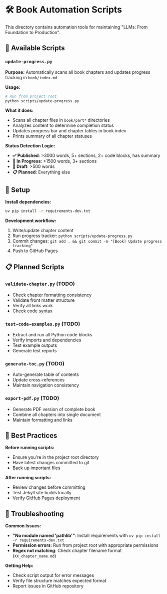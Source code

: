 # 🛠️ Book Automation Scripts

This directory contains automation tools for maintaining "LLMs: From Foundation to Production".

## 📜 Available Scripts

### `update-progress.py`
**Purpose:** Automatically scans all book chapters and updates progress tracking in `book/index.md`

**Usage:**
```bash
# Run from project root
python scripts/update-progress.py
```

**What it does:**
- Scans all chapter files in `book/part*` directories
- Analyzes content to determine completion status
- Updates progress bar and chapter tables in book index
- Prints summary of all chapter statuses

**Status Detection Logic:**
- **✅ Published**: >3000 words, 5+ sections, 2+ code blocks, has summary
- **🚧 In Progress**: >1500 words, 3+ sections
- **📝 Draft**: >500 words
- **📋 Planned**: Everything else

## 🔧 Setup

**Install dependencies:**
```bash
uv pip install -r requirements-dev.txt
```

**Development workflow:**
1. Write/update chapter content
2. Run progress tracker: `python scripts/update-progress.py`
3. Commit changes: `git add . && git commit -m "[Book] Update progress tracking"`
4. Push to GitHub Pages

## 📋 Planned Scripts

### `validate-chapter.py` (TODO)
- Check chapter formatting consistency
- Validate front matter structure
- Verify all links work
- Check code syntax

### `test-code-examples.py` (TODO)
- Extract and run all Python code blocks
- Verify imports and dependencies
- Test example outputs
- Generate test reports

### `generate-toc.py` (TODO)
- Auto-generate table of contents
- Update cross-references
- Maintain navigation consistency

### `export-pdf.py` (TODO)
- Generate PDF version of complete book
- Combine all chapters into single document
- Maintain formatting and links

## 🎯 Best Practices

**Before running scripts:**
- Ensure you're in the project root directory
- Have latest changes committed to git
- Back up important files

**After running scripts:**
- Review changes before committing
- Test Jekyll site builds locally
- Verify GitHub Pages deployment

## 🐛 Troubleshooting

**Common Issues:**
- **"No module named 'pathlib'"**: Install requirements with `uv pip install -r requirements-dev.txt`
- **Permission errors**: Run from project root with appropriate permissions
- **Regex not matching**: Check chapter filename format (`XX_chapter_name.md`)

**Getting Help:**
- Check script output for error messages
- Verify file structure matches expected format
- Report issues in GitHub repository 